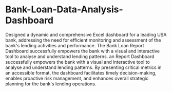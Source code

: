 # Bank-Loan-Data-Analysis-Dashboard
Designed a dynamic and comprehensive Excel dashboard for a leading USA bank, addressing the need for efficient monitoring and  assessment of the bank's lending activities and performance. The Bank Loan Report Dashboard successfully empowers the bank with a  visual and interactive tool to analyse and understand lending patterns. an Report Dashboard successfully empowers the bank with a visual and interactive tool to analyse and understand lending patterns. By presenting critical metrics in an accessible format, the dashboard facilitates timely decision-making, enables proactive risk management, and enhances overall strategic planning for the bank's lending operations.
